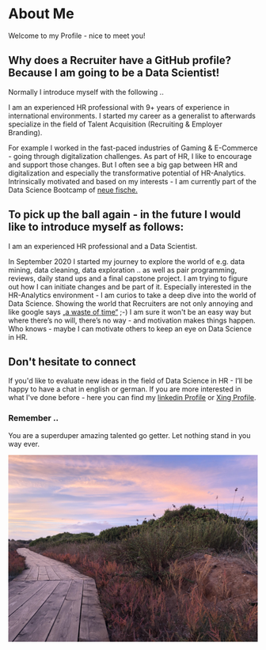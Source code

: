 # About Me

Welcome to my Profile - nice to meet you!   


## Why does a Recruiter have a GitHub profile? Because I am going to be a Data Scientist!

Normally I introduce myself with the following .. 

I am an experienced HR professional with 9+ years of experience in international environments. 
I started my career as a generalist to afterwards specialize in the field of Talent Acquisition (Recruiting & Employer Branding). 

For example I worked in the fast-paced industries of Gaming & E-Commerce - going through digitalization challenges. As part of HR, I like to encourage and support those changes. But I often see a big gap between HR and digitalization and especially the transformative potential of HR-Analytics. Intrinsically motivated and based on my interests - I am currently part of the Data Science Bootcamp of [neue fische.](https://www.neuefische.de/?gclid=Cj0KCQjwy8f6BRC7ARIsAPIXOjg2z_2VmVERTAiLm3-bUEoQF5hzd6_Xa4nG-3HbauedCsUIFwnihhkaAv6CEALw_wcB)


## To pick up the ball again - in the future I would like to introduce myself as follows:

I am an experienced HR professional and a Data Scientist. 

In September 2020 I started my journey to explore the world of e.g. data mining, data cleaning, data exploration .. as well as pair programming, reviews, daily stand ups and a final capstone project. I am trying to figure out how I can initiate changes and be part of it. Especially interested in the HR-Analytics environment - I am curios to take a deep dive into the world of Data Science. Showing the world that Recruiters are not only annoying and like google says [„a waste of time“](https://www.recruiterly.com/blog/8-things-google-says-recruiters-are-and-8-things-they-actually-are/.) ;-) I am sure it won't be an easy way but where there’s no will, there’s no way - and motivation makes things happen. Who knows - maybe I can motivate others to keep an eye on Data Science in HR. 


## Don't hesitate to connect

If you'd like to evaluate new ideas in the field of Data Science in HR - I’ll be happy to have a chat in english or german. 
If you are more interested in what I've done before - here you can find my [linkedin Profile](https://www.linkedin.com/in/raphaela-boll-298803a2/) or [Xing Profile](https://www.xing.com/profile/Raphaela_Boll/portfolio). 

### Remember .. 

You are a superduper amazing talented go getter. 
Let nothing stand in you way ever. 

![](https://github.com/Ela-Bo/AboutMe/blob/master/way.jpg)
